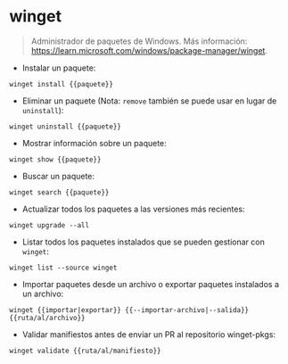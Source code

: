 # winget

> Administrador de paquetes de Windows.
> Más información: <https://learn.microsoft.com/windows/package-manager/winget>.

- Instalar un paquete:
  
`winget install {{paquete}}`

- Eliminar un paquete (Nota: `remove` también se puede usar en lugar de `uninstall`):
  
`winget uninstall {{paquete}}`

- Mostrar información sobre un paquete:
  
`winget show {{paquete}}`

- Buscar un paquete:
  
`winget search {{paquete}}`

- Actualizar todos los paquetes a las versiones más recientes:
  
`winget upgrade --all`

- Listar todos los paquetes instalados que se pueden gestionar con `winget`:
  
`winget list --source winget`

- Importar paquetes desde un archivo o exportar paquetes instalados a un archivo:
  
`winget {{importar|exportar}} {{--importar-archivo|--salida}} {{ruta/al/archivo}}`

- Validar manifiestos antes de enviar un PR al repositorio winget-pkgs:
  
`winget validate {{ruta/al/manifiesto}}`
